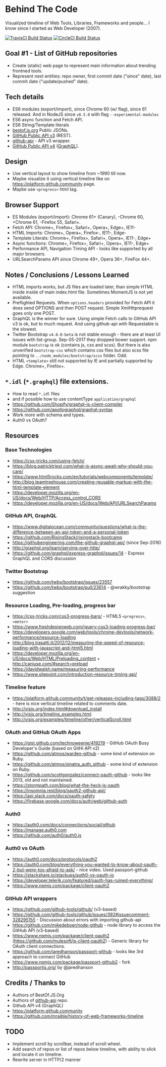 Behind The Code
===
Visualized timeline of Web Tools, Libraries, Frameworks and people... I know since I started as Web Developer (2007).

[![TravisCI Build Status](https://travis-ci.org/alundiak/behind-the-code.svg?branch=master)](https://travis-ci.org/alundiak/behind-the-code)
[![CircleCI Build Status](https://circleci.com/gh/alundiak/behind-the-code.svg?style=svg)](https://circleci.com/gh/alundiak/behind-the-code)

## Goal #1 - List of GitHub repositories
- Create (static) web page to represent main information about trending frontned tools.
- Represent next entities: repo owner, first commit date ("since" date), last commit date ("update/pushed" date).


## Tech details
- ES6 modules (export/import), since Chrome 60 (w/ flag), since 61 released. And in NodeJS since `v8.5.0` with flag `--experimental-modules`
- ES6 async function and Fetch API.
- ES6 String/Template literals
- [bestof.js.org](https://bestof.js.org) Public JSONs.
- [GitHub Public API v3](https://developer.github.com/v3/) (REST).
- [github-api](https://github.com/github-tools/github) - API v3 wrapper.
- [GitHub Public API v4](https://developer.github.com/v4/) ([GraphQL](http://graphql.org)).


## Design
- Use vertical layout to show timeline from ~1990 till now.
- Maybe visualize it using vertical timeline like on https://platform.github.community page.
- Maybe use `<progress>` html tag.


## Browser Support
- ES Modules (export/import): Chrome 61+ (Canary), -Chrome 60, +Chrome 61, -Firefox 55, Safari+.
- Fetch API: Chrome+, Firefox+, Safari+, Opera+, Edge+, IE11-
- HTML Imports: Chrome+, Opera+, Firefox-, IE11-, Edge-
- Template Literals: Chrome+, Firefox+, Safari+, Opera+, IE11-, Edge+
- Async functions: Chrome+, Firefox+, Safari+, Opera+, IE11-, Edge+
- Performance API, Navigation Timing API - looks like supported by all major browsers.
- URLSearchParams API since Chrome 49+, Opera 36+, FireFox 44+.

## Notes / Conclusions / Lessons Learned
- HTML imports works, but JS files are loaded later, than simple HTML inside inside of main index.html file. Sometimes MomentJS is not yet available.
- Preflighted Requests. When `options.headers` provided for Fetch API it does send OPTIONS and then POST request. Simple XmlHttprequest goes only one POST.
- GraphQL is the winner for sure. Using simple Fetch calls to GitHub API v3 is ok, but to much request. And using github-api with Requestable is the slowest.
- Twitter Bootstrap `v4.0.0-beta` is not stable enough - there are at least UI issues with list-group. Sep-05-2017 they dropped bower support. npm module `bootstrap` is ok (contains js, css and scss). But there is also unverified `bootstrap-css` which contains css files but also scss file pointing to `../node_modules/bootstrap/scss` folder. Odd. 
- HTML `<template>` still not supported by IE and partially supported by Edge. Chrome+, Firefox+.


## `*.idl` (`*.graphql`) file extensions.
- How to read `*.idl` files 
- and if possible how to use contentType `application/graphql`
- https://github.com/Shopify/graphql-js-client-compiler
- https://github.com/apollographql/graphql-syntax
- Work more with schema and types.
- Auth0 vs OAuth?


## Resources

### Base Technologies
- https://css-tricks.com/using-fetch/
- https://blog.patricktriest.com/what-is-async-await-why-should-you-care/
- https://www.html5rocks.com/en/tutorials/webcomponents/template/
- http://blog.teamtreehouse.com/creating-reusable-markup-with-the-html-template-element
- https://developer.mozilla.org/en-US/docs/Web/HTTP/Access_control_CORS
- https://developer.mozilla.org/en-US/docs/Web/API/URLSearchParams

### GitHub API, GraphQL
- https://www.digitalocean.com/community/questions/what-is-the-difference-between-an-api-token-and-a-personal-token
- https://github.com/RisingStack/risingstack-bootcamp
- https://githubengineering.com/the-github-graphql-api/ (since Sep-2016)
- http://graphql.org/learn/serving-over-http/
- https://github.com/graphql/express-graphql/issues/14 - Express GraphQL and CORS discussion

### Twitter Bootstrap
- https://github.com/twbs/bootstrap/issues/23557
- https://github.com/twbs/bootstrap/pull/23614 - @wrakky/bootstrap suggestion

### Resource Loading, Pre-loading, progress bar
- https://css-tricks.com/css3-progress-bars/ - HTML5 `<progress>`, `<meter>`
- https://www.freshdesignweb.com/jquery-css3-loading-progress-bar/
- https://developers.google.com/web/tools/chrome-devtools/network-performance/resource-loading
- http://blog.trasatti.it/2012/12/measuring-the-speed-of-resource-loading-with-javascript-and-html5.html
- https://developer.mozilla.org/en-US/docs/Web/HTML/Preloading_content + http://caniuse.com/#search=preload
- https://davidwalsh.name/measuring-performance
- https://www.sitepoint.com/introduction-resource-timing-api/

### Timeline feature
- https://platform.github.community/t/get-releases-including-tags/3088/2 - here is nice vertical timeline related to comments date.
- http://visjs.org/index.html#download_install
- http://visjs.org/timeline_examples.html
- http://visjs.org/examples/timeline/other/verticalScroll.html

### OAuth and GitHub OAuth Apps
- https://gist.github.com/technoweenie/419219 - GitHub OAuth Busy Developer's Guide (based on GitHi API v2)
- https://github.com/atmos/warden-github - some kind of extension on Ruby.
- https://github.com/atmos/sinatra_auth_github - some kind of extension on Ruby.
- https://github.com/scottgonzalez/connect-oauth-github - looks like 2013, old and not maintained.
- https://stormpath.com/blog/what-the-heck-is-oauth
- https://insomnia.rest/blog/oauth2-github-api/
- https://api.slack.com/docs/oauth-safety
- https://firebase.google.com/docs/auth/web/github-auth

### Auth0
- https://auth0.com/docs/connections/social/github
- https://manage.auth0.com
- https://github.com/auth0/auth0.js

### Auth0 vs OAuth
- https://auth0.com/docs/protocols/oauth2
- https://auth0.com/blog/everything-you-wanted-to-know-about-oauth-2-but-were-too-afraid-to-ask/ - nice video. Used passport-github
- https://stackshare.io/stackups/auth0-vs-oauth-io
- https://developer.telerik.com/featured/oauth-has-ruined-everything/
- https://www.npmjs.com/package/client-oauth2

### GitHub API wrappers
- https://github.com/github-tools/github/ (v3-based)
- https://github.com/github-tools/github/issues/392#issuecomment-328295155 - Discussion about errors with importing github-api
- https://github.com/mikedeboer/node-github - node library to access the GitHub API (v3-based)
- https://www.npmjs.com/package/client-oauth2 (https://github.com/mulesoft/js-client-oauth2) - Generic library for OAuth client connections.
- https://github.com/jaredhanson/passport-github - looks like 3rd approach to connect GitHub
- https://www.npmjs.com/package/passport-github2 - fork
- http://passportjs.org/ by @jaredhanson


## Credits / Thanks to
- Authors of BestOf.JS.Org
- Authors of [github-api](https://github.com/github-tools/github) repo.
- Github API v4 (GraphQL)
- https://platform.github.community
- https://github.com/mraible/history-of-web-frameworks-timeline

## TODO
- Implement scroll by scrollbar, instead of scroll wheel.
- Add search of repos or list of repos below timeline, with ability to slick and locate it on timeline.
- Rewrite server in HTTP/2 manner
